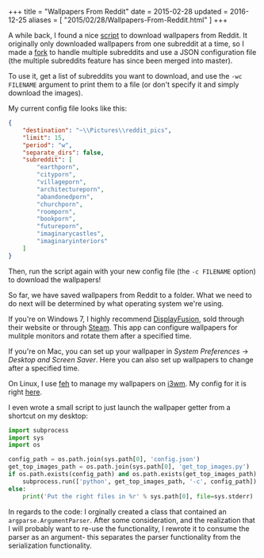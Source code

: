 +++
title = "Wallpapers From Reddit"
date = 2015-02-28
updated = 2016-12-25
aliases = [ "2015/02/28/Wallpapers-From-Reddit.html" ]
+++

A while back, I found a nice [script](https://github.com/nagracks/reddit_get_top_images) to download wallpapers from Reddit.
It originally only downloaded wallpapers from one subreddit at a time, so I made a [fork](https://github.com/bbkane/reddit_get_top_images)
to handle multiple subreddits and use a JSON configuration file (the multiple subreddits feature has since been merged into master).

To use it, get a list of subreddits you want to download, and use the `-wc FILENAME` argument to print them to a file (or don't specify it and simply download the images).

My current config file looks like this:

```json
{
    "destination": "~\\Pictures\\reddit_pics",
    "limit": 15,
    "period": "w",
    "separate_dirs": false,
    "subreddit": [
        "earthporn",
        "cityporn",
        "villageporn",
        "architectureporn",
        "abandonedporn",
        "churchporn",
        "roomporn",
        "bookporn",
        "futureporn",
        "imaginarycastles",
        "imaginaryinteriors"
    ]
}
```

Then, run the script again with your new config file (the `-c FILENAME` option) to download the wallpapers!

So far, we have saved wallpapers from Reddit to a folder. What we need to do next will be determined by what operating system we're using.

If you're on Windows 7, I highly recommend [DisplayFusion](http://www.displayfusion.com/), sold through their website or through [Steam](http://store.steampowered.com/app/227260/). This app can configure wallpapers for mulitple monitors and rotate them after a specified time.

If you're on Mac, you can set up your wallpaper in *System Preferences* -> *Desktop and Screen Saver*. Here you can also set up wallpapers to change after a specified time.

On Linux, I use [feh](https://wiki.archlinux.org/index.php/feh) to manage my wallpapers on [i3wm](https://i3wm.org/). My config for it is right [here](https://github.com/bbk1524/backup/blob/master/tower/.i3/config).

I even wrote a small script to just launch the wallpaper getter from a shortcut on my desktop:

```python
import subprocess
import sys
import os

config_path = os.path.join(sys.path[0], 'config.json')
get_top_images_path = os.path.join(sys.path[0], 'get_top_images.py')
if os.path.exists(config_path) and os.path.exists(get_top_images_path):
    subprocess.run(['python', get_top_images_path, '-c', config_path])
else:
    print('Put the right files in %r' % sys.path[0], file=sys.stderr)
```

In regards to the code: I orginally created a class that contained an `argparse.ArgumentParser`. After some consideration, and the realization that
I will probably want to re-use the functionality, I rewrote it to consume the parser as an argument- this separates the parser functionality from the serialization functionality.
